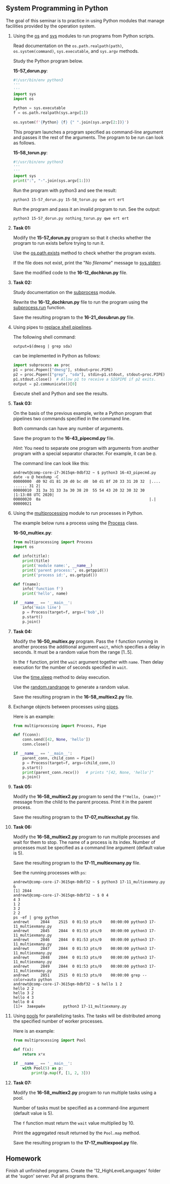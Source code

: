 System Programming in Python
---

The goal of this seminar is to practice in using Python modules that manage
facilities provided by the operation system. 

1. Using the [os](https://docs.python.org/3/library/os.html) and
   [sys](https://docs.python.org/3/library/sys.html) modules to run programs from Python scripts.

   Read documentation on the `os.path.realpath(path)`, `os.system(command)`,
   `sys.executable`, and `sys.argv` methods.

   Study the Python program below.

   __15-57_dorun.py__:

   ```python
   #!/usr/bin/env python3
   '''
   ''' 
   import sys
   import os

   Python = sys.executable
   f = os.path.realpath(sys.argv[1])
    
   os.system(f'{Python} {f} {" ".join(sys.argv[2:])}')
   ```

   This program launches a program specified as command-line argument and passes it the
   rest of the arguments. The program to be run can look as follows.

   __15-58_torun.py__:

   ```python
   #!/usr/bin/env python3
   '''
   '''
   import sys
   print(":", "-".join(sys.argv[1:]))
   ```

   Run the program with python3 and see the result:

       python3 15-57_dorun.py 15-58_torun.py qwe ert ert

   Run the program and pass it an invalid program to run. See the output:

       python3 15-57_dorun.py nothing_torun.py qwe ert ert

2. __Task 01:__

   Modify the __15-57_dorun.py__ program so that it checks whether the program to run exists
   before trying to run it.

   Use the [os.path.exists](https://docs.python.org/3/library/os.path.html#os.path.exists)
   method to check whether the program exists.

   If the file does not exist, print the "No _filename_" message to
   [sys.stderr](https://docs.python.org/3/library/sys.html?sys.stderr).

   Save the modified code to the __16-12_dochkrun.py__ file.

3. __Task 02:__

   Study documentation on the [subprocess](https://docs.python.org/3/library/subprocess.html) module.

   Rewrite the __16-12_dochkrun.py__ file to run the program using the
   [subprocess.run](https://docs.python.org/3/library/subprocess.html#subprocess.run) function.

   Save the resulting program to the __16-21_dosubrun.py__ file.

4. Using pipes to [replace shell pipelines](
   https://docs.python.org/3.8/library/subprocess.html?highlight=subprocess#replacing-shell-pipeline).

   The following shell command:
   
       output=$(dmesg | grep sda)

   can be implemented in Python as follows:

   ```python
   import subprocess as proc
   p1 = proc.Popen(["dmesg"], stdout=proc.PIPE)
   p2 = proc.Popen(["grep", "sda"], stdin=p1.stdout, stdout=proc.PIPE)
   p1.stdout.close()  # Allow p1 to receive a SIGPIPE if p2 exits.
   output = p2.communicate()[0]
   ```

   Execute shell and Python and see the results.

5. __Task 03:__

   On the basis of the previous example, write a Python program that pipelines two commands
   specified in the command line.

   Both commands can have any number of arguments.

   Save the program to the __16-43_pipecmd.py__ file.

   _Hint_: You need to separate one program with arguments from another program with a
   special separator character. For example, it can be `@`.

   The command line can look like this:  

       andrewt@comp-core-i7-3615qm-0dbf32 ~ $ python3 16-43_pipecmd.py date -u @ hexdump -C
       00000000  d0 92 d1 81 20 d0 bc d0  b0 d1 8f 20 33 31 20 32  |.... ...... 31 2|
       00000010  31 3a 31 33 3a 30 38 20  55 54 43 20 32 30 32 30  |1:13:08 UTC 2020|
       00000020  0a                                                |.|
       00000021

6. Using the [multiprocessing](https://docs.python.org/3/library/multiprocessing.html) module
   to run processes in Python.
   
   The example below runs a process using the [Process](
   https://docs.python.org/3/library/multiprocessing.html#multiprocessing.Process) class.
   
   __16-50_multiex.py__:

   ```python
   from multiprocessing import Process
   import os

   def info(title):
       print(title)
       print('module name:', __name__)
       print('parent process:', os.getppid())
       print('process id:', os.getpid())

   def f(name):
       info('function f')
       print('hello', name)

   if __name__ == '__main__':
       info('main line')
       p = Process(target=f, args=('bob',))
       p.start()
       p.join()
    ```

7. __Task 04:__

   Modify the __16-50_multiex.py__ program. Pass the `f` function running in another process
   the additional argument `wait`, which specifies a delay in seconds.
   It must be a random value from the range [1..5].

   In the `f` function, print the `wait` argument together with `name`.
   Then delay execution for the number of seconds specified in `wait`.

   Use the [time.sleep](
   https://docs.python.org/3/library/time.html#time.sleep) method to delay execution.

   Use the [random.randrange](
   https://docs.python.org/3/library/random.html#random.randrange) to generate a random value. 

   Save the resulting program in the __16-58_multiex2.py__ file.

8. Exchange objects between processes using [pipes](
   https://docs.python.org/3.8/library/multiprocessing.html#exchanging-objects-between-processes).

   Here is an example:

   ```python
   from multiprocessing import Process, Pipe

   def f(conn):
       conn.send([42, None, 'hello'])
       conn.close()

   if __name__ == '__main__':
       parent_conn, child_conn = Pipe()
       p = Process(target=f, args=(child_conn,))
       p.start()
       print(parent_conn.recv())   # prints "[42, None, 'hello']"
       p.join()
   ```

9. __Task 05:__

   Modify the __16-58_multiex2.py__ program to send the `f"Hello, {name}!"` message
   from the child to the parent process. Print it in the parent process.

   Save the resulting program to the __17-07_multiexchat.py__ file.

10. __Task 06:__

    Modify the __16-58_multiex2.py__ program to run multiple processes and wait for them to stop.
    The name of a process is its index.
    Number of processes must be specified as a command line argument (default value is 5).
 
    Save the resulting program to the __17-11_multiexmany.py__ file.

    See the running processes with `ps`:
    
        andrewt@comp-core-i7-3615qm-0dbf32 ~ $ python3 17-11_multiexmany.py &
        [1] 2844
        andrewt@comp-core-i7-3615qm-0dbf32 ~ $ 0 4
        4 3
        1 2
        3 2
        2 2
        ps -ef | grep python
        andrewt     2844    2515  0 01:53 pts/0    00:00:00 python3 17-11_multiexmany.py
        andrewt     2845    2844  0 01:53 pts/0    00:00:00 python3 17-11_multiexmany.py
        andrewt     2846    2844  0 01:53 pts/0    00:00:00 python3 17-11_multiexmany.py
        andrewt     2847    2844  0 01:53 pts/0    00:00:00 python3 17-11_multiexmany.py
        andrewt     2848    2844  0 01:53 pts/0    00:00:00 python3 17-11_multiexmany.py
        andrewt     2849    2844  0 01:53 pts/0    00:00:00 python3 17-11_multiexmany.py
        andrewt     2851    2515  0 01:53 pts/0    00:00:00 grep --color=auto python
        andrewt@comp-core-i7-3615qm-0dbf32 ~ $ hello 1 2
        hello 2 2
        hello 3 2
        hello 4 3
        hello 0 4
        [1]+  Завершён        python3 17-11_multiexmany.py

11. Using [pools](https://docs.python.org/3.8/library/multiprocessing.html#multiprocessing.pool.Pool)
    for parallelizing tasks. The tasks will be distributed among the specified number of worker processes.  

    Here is an example:

    ```python
    from multiprocessing import Pool
    
    def f(x):
        return x*x
    
    if __name__ == '__main__':
        with Pool(5) as p:
            print(p.map(f, [1, 2, 3]))
    ```

12. __Task 07:__

    Modify the __16-58_multiex2.py__ program to run multiple tasks using a pool.

    Number of tasks must be specified as a command-line argument (default value is 5).

    The `f` function must return the `wait` value multiplied by 10.

    Print the aggregated result returned by the `Pool.map` method. 
 
    Save the resulting program to the __17-17_multiexpool.py__ file.

## Homework

Finish all unfinished programs.
Create the '12_HighLevelLanguages' folder at the 'sugon' server.
Put all programs there.
